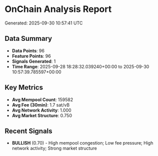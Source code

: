 # OnChain Analysis Report
Generated: 2025-09-30 10:57:41 UTC

## Data Summary
- **Data Points**: 96
- **Feature Points**: 96
- **Signals Generated**: 1
- **Time Range**: 2025-09-28 18:28:32.039240+00:00 to 2025-09-30 10:57:39.785597+00:00

## Key Metrics
- **Avg Mempool Count**: 159582
- **Avg Fee (30min)**: 1.7 sat/vB
- **Avg Network Activity**: 1.000
- **Avg Market Structure**: 0.750

## Recent Signals
- **BULLISH** (0.70) - High mempool congestion; Low fee pressure; High network activity; Strong market structure
